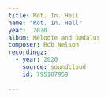 ```yaml
---
title: Rot. In. Hell
name: "Rot. In. Hell"
year:  2020
album: Mélodie and Dædalus
composer: Rob Nelson
recordingz:
  - year: 2020
    source: soundcloud
    id: 795107959
 
---
```






